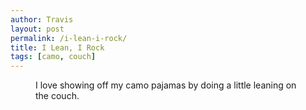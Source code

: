 ```yaml
---
author: Travis
layout: post
permalink: /i-lean-i-rock/
title: I Lean, I Rock
tags: [camo, couch]
---
```


<figure>
	<img src="http://silasq.com/uploads/2012/01/CamoGangstaLean-600x803.jpeg" alt="">	
	<figcaption>I love showing off my camo pajamas by doing a little leaning on the couch.</figcaption>
</figure>
